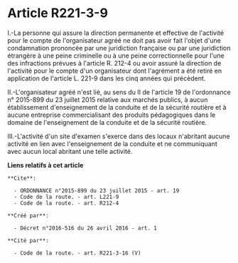 # Article R221-3-9

I.-La personne qui assure la direction permanente et effective de l'activité pour le compte de l'organisateur agréé ne doit
pas avoir fait l'objet d'une condamnation prononcée par une juridiction française ou par une juridiction étrangère à une
peine criminelle ou à une peine correctionnelle pour l'une des infractions prévues à l'article R. 212-4 ou avoir assuré la
direction de l'activité pour le compte d'un organisateur dont l'agrément a été retiré en application de l'article L. 221-9
dans les cinq années qui précèdent. 

II.-L'organisateur agréé n'est lié, au sens du II de l'article 19 de l'ordonnance n° 2015-899 du 23 juillet 2015 relative aux
marchés publics, à aucun établissement d'enseignement de la conduite et de la sécurité routière et à aucune entreprise
commercialisant des produits pédagogiques dans le domaine de l'enseignement de la conduite et de la sécurité routière. 

III.-L'activité d'un site d'examen s'exerce dans des locaux n'abritant aucune activité en lien avec l'enseignement de la
conduite et ne communiquant avec aucun local abritant une telle activité.

**Liens relatifs à cet article**

	**Cite**:

	  - ORDONNANCE n°2015-899 du 23 juillet 2015 - art. 19
	  - Code de la route. - art. L221-9
	  - Code de la route. - art. R212-4

	**Créé par**:

	  - Décret n°2016-516 du 26 avril 2016 - art. 1

	**Cité par**:

	  - Code de la route. - art. R221-3-16 (V)
